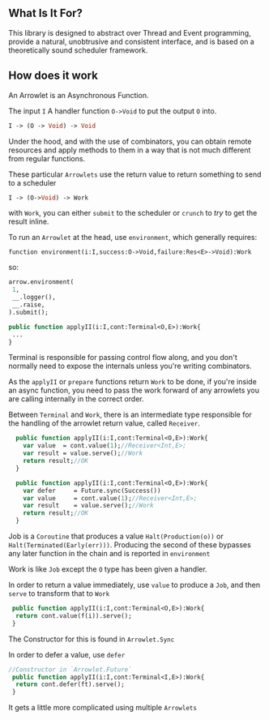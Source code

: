 ## What Is It For?

This library is designed to abstract over Thread and Event programming, provide a natural, unobtrusive
and consistent interface, and is based on a theoretically sound scheduler framework.

## How does it work

An Arrowlet is an Asynchronous Function.


The input `I`
A handler function `O->Void` to put the output `O` into.

```haxe
I -> (O -> Void) -> Void
```

Under the hood, and with the use of combinators, you can obtain remote resources and apply methods
to them in a way that is not much different from regular functions.

These particular `Arrowlets` use the return value to return something to send to a scheduler

```haxe
I -> (O->Void) -> Work
```
 
with `Work`, you can either `submit` to the scheduler or `crunch` to *try* to get the result inline.

To run an `Arrowlet` at the head, use `environment`, which generally requires:

```
function environment(i:I,success:O->Void,failure:Res<E>->Void):Work
```

so:
```haxe
arrow.environment(
 1,
 __.logger(),
 __.raise,
).submit();
```

```haxe
public function applyII(i:I,cont:Terminal<O,E>):Work{
 ...
}
```
Terminal is responsible for passing control flow along, and you don't normally need to expose the internals unless you're writing combinators.

As the `applyII` or `prepare` functions return `Work` to be done, if you're inside an async function, you need to pass the work forward of any arrowlets you are calling internally in the correct order.

Between `Terminal` and `Work`, there is an intermediate type responsible for the handling of the arrowlet return value, called `Receiver`.

```haxe
  public function applyII(i:I,cont:Terminal<O,E>):Work{
    var value  = cont.value(1);//Receiver<Int,E>;
    var result = value.serve();//Work
    return result;//OK
  }

  public function applyII(i:I,cont:Terminal<O,E>):Work{
    var defer     = Future.sync(Success())
    var value     = cont.value(1);//Receiver<Int,E>;
    var result    = value.serve();//Work
    return result;//OK
  }
```


Job is a `Coroutine` that produces a value `Halt(Production(o))` or
`Halt(Terminated(Early(err)))`. Producing the second of these bypasses any later function in the chain and is reported in `environment`

Work is like `Job` except the `O` type has been given a handler.

In order to return a value immediately, use `value` to produce a `Job`, and then `serve` to transform that to `Work`

```haxe
 public function applyII(i:I,cont:Terminal<O,E>):Work{
  return cont.value(f(i)).serve();
 }
```

The Constructor for this is found in `Arrowlet.Sync` 

In order to defer a value, use `defer`

```haxe
//Constructor in `Arrowlet.Future` 
 public function applyII(i:I,cont:Terminal<I,E>):Work{
  return cont.defer(ft).serve();
 }
```

It gets a little more complicated using multiple `Arrowlets`

